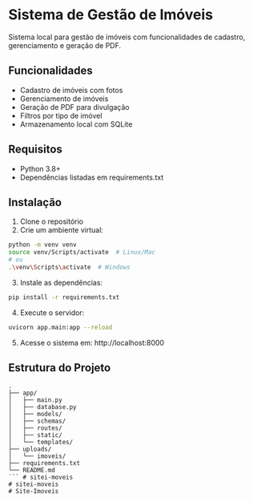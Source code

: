 # Sistema de Gestão de Imóveis

Sistema local para gestão de imóveis com funcionalidades de cadastro, gerenciamento e geração de PDF.

## Funcionalidades

- Cadastro de imóveis com fotos
- Gerenciamento de imóveis
- Geração de PDF para divulgação
- Filtros por tipo de imóvel
- Armazenamento local com SQLite

## Requisitos

- Python 3.8+
- Dependências listadas em requirements.txt

## Instalação

1. Clone o repositório
2. Crie um ambiente virtual:
```bash
python -m venv venv
source venv/Scripts/activate  # Linux/Mac
# ou
.\venv\Scripts\activate  # Windows
```

3. Instale as dependências:
```bash
pip install -r requirements.txt
```

4. Execute o servidor:
```bash
uvicorn app.main:app --reload
```

5. Acesse o sistema em: http://localhost:8000

## Estrutura do Projeto

```
.
├── app/
│   ├── main.py
│   ├── database.py
│   ├── models/
│   ├── schemas/
│   ├── routes/
│   ├── static/
│   └── templates/
├── uploads/
│   └── imoveis/
├── requirements.txt
└── README.md
``` # sitei-moveis
# sitei-moveis
# Site-Imoveis
